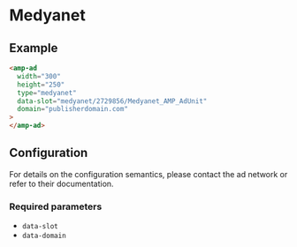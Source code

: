 # Medyanet

## Example

```html
<amp-ad
  width="300"
  height="250"
  type="medyanet"
  data-slot="medyanet/2729856/Medyanet_AMP_AdUnit"
  domain="publisherdomain.com"
>
</amp-ad>
```

## Configuration

For details on the configuration semantics, please contact the ad network or refer to their documentation.

### Required parameters

-   `data-slot`
-   `data-domain`
